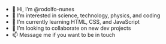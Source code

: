 - 👋 Hi, I’m @rodolfo-nunes
- 👀 I’m interested in science, technology, physics, and coding
- 🌱 I’m currently learning HTML, CSS, and JavaScript
- 💞️ I’m looking to collaborate on new dev projects
- 📫 Message me if you want to be in touch

<!---
rodolfo-nunes/rodolfo-nunes is a ✨ special ✨ repository because its `README.md` (this file) appears on your GitHub profile.
You can click the Preview link to take a look at your changes.
--->
